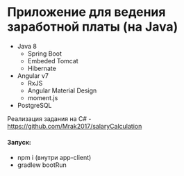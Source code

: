 # Приложение для ведения заработной платы (на Java)
+ Java 8
    + Spring Boot
    + Embeded Tomcat
    + Hibernate
+ Angular v7 
    + RxJS
    + Angular Material Design
    + moment.js 
+ PostgreSQL

Реализация задания на C# - https://github.com/Mrak2017/salaryCalculation

#### Запуск:
- npm i (внутри app-client)
- gradlew bootRun

